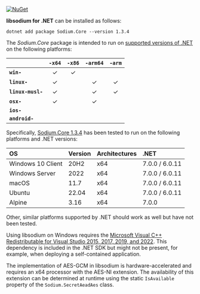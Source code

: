 [![NuGet](https://img.shields.io/nuget/vpre/Sodium.Core)](https://www.nuget.org/packages/Sodium.Core/1.3.4)

**libsodium for .NET** can be installed as follows:

    dotnet add package Sodium.Core --version 1.3.4

The *Sodium.Core* package is intended to run on
[supported versions of .NET](https://dotnet.microsoft.com/en-us/platform/support/policy/dotnet-core)
on the following platforms:

|                       | `-x64`   | `-x86`   | `-arm64` | `-arm`   |
|:----------------------|:--------:|:--------:|:--------:|:--------:|
| **`win-`**            | &check;  | &check;  |          |          |
| **`linux-`**          | &check;  |          | &check;  | &check;  |
| **`linux-musl-`**     | &check;  |          | &check;  | &check;  |
| **`osx-`**            | &check;  |          | &check;  |          |
| **`ios-`**            |          |          |          |          |
| **`android-`**        |          |          |          |          |

Specifically,
[Sodium.Core 1.3.4](https://www.nuget.org/packages/Sodium.Core/1.3.4)
has been tested to run on the following platforms and .NET versions:

| OS                   | Version  | Architectures | .NET            |
|:-------------------- |:-------- |:------------- |:--------------- |
| Windows 10 Client    | 20H2     | x64           | 7.0.0 / 6.0.11  |
| Windows Server       | 2022     | x64           | 7.0.0 / 6.0.11  |
| macOS                | 11.7     | x64           | 7.0.0 / 6.0.11  |
| Ubuntu               | 22.04    | x64           | 7.0.0 / 6.0.11  |
| Alpine               | 3.16     | x64           | 7.0.0           |

Other, similar platforms supported by .NET should work as well but have not been tested.

Using libsodium on Windows requires the
[Microsoft Visual C++ Redistributable for Visual Studio 2015, 2017, 2019, and 2022](https://support.microsoft.com/en-us/help/2977003/the-latest-supported-visual-c-downloads).
This dependency is included in the .NET SDK but might
not be present, for example, when deploying a self-contained application.

The implementation of AES-GCM in libsodium is hardware-accelerated and requires an
x64 processor with the AES-NI extension. The availability of this extension can
be determined at runtime using the static `IsAvailable` property of the
`Sodium.SecretAeadAes` class.
